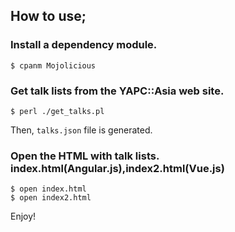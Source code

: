 ## How to use;

### Install a dependency module.

    $ cpanm Mojolicious

### Get talk lists from the YAPC::Asia web site.

    $ perl ./get_talks.pl

Then, `talks.json` file is generated.

### Open the HTML with talk lists. index.html(Angular.js),index2.html(Vue.js)

    $ open index.html
    $ open index2.html

Enjoy!
